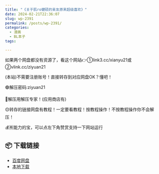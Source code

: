```yaml
---
title: "《关于肌ro健硕的亲友原来超级喜欢》"
date: 2024-02-21T22:36:07
slug: wp-2391
permalink: /posts/wp-2391/
categories:
  - 漫画
  - BL本子
tags:

---
```


如果两个网盘都没有资源了，看这个网站👉①link3.cc/xianyu21或②vlink.cc/ziyuan21

(本站)不需要注册账号！直接转存到对应网盘OK？懂吧！

🟢解压密码:ziyuan21

🔵解压用解压专家！(应用商店有)

🟡转存的链接网盘有教程！一定要看教程！按教程操作！不按教程操作你不会解压！

💰🈶能力的宝，可以点左下角赞赏支持一下网站运行

## 📦 下载链接
- [百度网盘](https://blziyuan21.com/pay-download/2391?key=7933ccef92&down_id=0)
- [本地下载](https://blziyuan21.com/pay-download/2391?key=7933ccef92&down_id=1)

